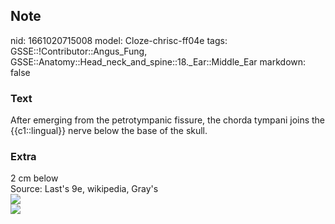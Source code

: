 ## Note
nid: 1661020715008
model: Cloze-chrisc-ff04e
tags: GSSE::!Contributor::Angus_Fung, GSSE::Anatomy::Head_neck_and_spine::18._Ear::Middle_Ear
markdown: false

### Text
After emerging from the petrotympanic fissure, the chorda tympani joins the {{c1::lingual}} nerve below the base of the skull.

### Extra
<div>
  <div>
    <div>
      2 cm below
    </div>
    <div>
      Source: Last's 9e, wikipedia, Gray's
    </div>
  </div>
</div>
<div><img src="Gray137.png"></div>
<div><img src=
"paste-a385b23b0e84834f18ada4bc5ef90c68f1a4da8d.jpg"></div>
